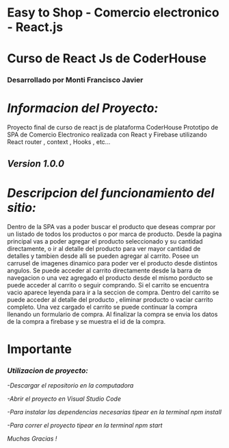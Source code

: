 # Easy to Shop - Comercio electronico - React.js 
# Curso de React Js de CoderHouse 
### Desarrollado por Monti Francisco Javier 

# *Informacion del Proyecto:*

Proyecto final de curso de react js de plataforma CoderHouse
Prototipo de SPA de Comercio Electronico realizada con React y Firebase utilizando React router , context , Hooks , etc...

## *Version 1.0.0*

# *Descripcion del funcionamiento del sitio:*

Dentro de la SPA vas a poder buscar el producto que deseas comprar por un listado de todos los productos o por marca de producto.
Desde la pagina principal vas a poder agregar el producto seleccionado y su cantidad directamente, o ir al detalle del producto para ver mayor cantidad de detalles y tambien desde alli se pueden agregar al carrito.
Posee un carrusel de imagenes dinamico para poder ver el producto desde distintos angulos.
Se puede acceder al carrito directamente desde la barra de navegacion o una vez agregado el producto desde el mismo porducto se puede acceder al carrito o seguir comprando.
Si el carrito se encuentra vacio aparece leyenda para ir a la seccion de compra.
Dentro del carrito se puede acceder al detalle del producto , eliminar producto o vaciar carrito completo.
Una vez cargado el carrito se puede continuar la compra llenando un formulario de compra.
Al finalizar la compra se envia los datos de la compra a firebase y se muestra el id de la compra.

# Importante 
### *Utilizacion de proyecto:*
*-Descargar el repositorio en la computadora*

*-Abrir el proyecto en Visual Studio Code*

*-Para instalar las dependencias necesarias tipear en la terminal npm install*

*-Para correr el proyecto tipear en la terminal npm start*

*Muchas Gracias !*

